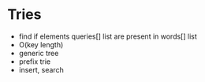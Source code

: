 # Tries

- find if elements queries[] list are present in words[] list
- O(key length)
- generic tree
- prefix trie
- insert, search
